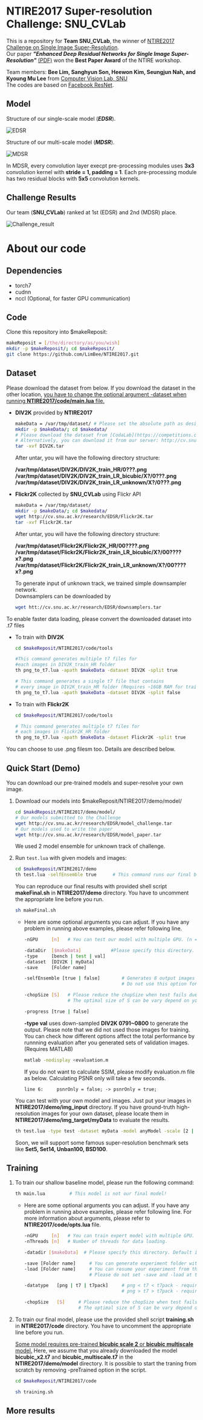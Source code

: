 # NTIRE2017 Super-resolution Challenge: SNU_CVLab

<!--## Introduction-->
This is a repository for **Team SNU_CVLab**,  the winner of [NTIRE2017 Challenge on Single Image Super-Resolution](http://www.vision.ee.ethz.ch/ntire17/). </br>
Our paper ***"Enhanced Deep Residual Networks for Single Image Super-Resolution"*** [(PDF)](http://cv.snu.ac.kr/publication/conf/2017/EDSR_fixed.pdf) won the **Best Paper Award** of the NTIRE workshop.

Team members: **Bee Lim, Sanghyun Son, Heewon Kim, Seungjun Nah, and Kyoung Mu Lee** from [Computer Vision Lab, SNU](http://cv.snu.ac.kr/?page_id=19)</br>
The codes are based on [Facebook ResNet](https://github.com/facebook/fb.resnet.torch). </br>

## Model
Structure of our single-scale model (***EDSR***).

![EDSR](/figs/EDSR.png)

Structure of our multi-scale model (***MDSR***).

![MDSR](/figs/MDSR.png)

In MDSR, every convolution layer execpt pre-processing modules uses **3x3** convolution kernel with **stride = 1, padding =  1**.
Each pre-processing module has two residual blocks with **5x5** convolution kernels.

## Challenge Results

Our team (**SNU_CVLab**) ranked at 1st (EDSR) and 2nd (MDSR) place.

![Challenge_result](/figs/Challenge_result.png)


# About our code
## Dependencies
* torch7
* cudnn
* nccl (Optional, for faster GPU communication)

## Code
Clone this repository into $makeReposit:
```bash
makeReposit = [/the/directory/as/you/wish]
mkdir -p $makeReposit/; cd $makeReposit/
git clone https://github.com/LimBee/NTIRE2017.git
```

## Dataset
Please download the dataset from below. If you download the dataset in the other location, <U>you have to change the optional argument -dataset when running **NTIRE2017/code/main.lua** file.</U>
* **DIV2K** provided by **NTIRE2017**
    ```bash
    makeData = /var/tmp/dataset/ # Please set the absolute path as desired
    mkdir -p $makeData/; cd $makedata/
    # Please download the dataset from [CodaLab](https://competitions.codalab.org/competitions/16303)
    # Alternatively, you can download it from our server: http://cv.snu.ac.kr/research/EDSR/DIV2K.tar
    tar -xvf DIV2K.tar
    ```
    After untar, you will have the following directory structure:

    **/var/tmp/dataset/DIV2K/DIV2K_train_HR/0???.png**<br>
    **/var/tmp/dataset/DIV2K/DIV2K_train_LR_bicubic/X?/0???.png**<br>
    **/var/tmp/dataset/DIV2K/DIV2K_train_LR_unknown/X?/0???.png**<br>

* **Flickr2K** collected by **SNU_CVLab** using Flickr API
    ```bash
    makeData = /var/tmp/dataset/
    mkdir -p $makeData/; cd $makedata/
    wget http://cv.snu.ac.kr/research/EDSR/Flickr2K.tar
    tar -xvf Flickr2K.tar
    ```
    After untar, you will have the following directory structure:

    **/var/tmp/dataset/Flickr2K/Flickr2K_HR/00????.png**<br>
    **/var/tmp/dataset/Flickr2K/Flickr2K_train_LR_bicubic/X?/00????x?.png**<br>
    **/var/tmp/dataset/Flickr2K/Flickr2K_train_LR_unknown/X?/00????x?.png**<br>

    To generate input of unknown track, we trained simple downsampler network. <br>
    Downsamplers can be downloaded by
    ```bash
    wget htt://cv.snu.ac.kr/research/EDSR/downsamplers.tar
    ```

To enable faster data loading, please convert the downloaded dataset into .t7 files
* To train with **DIV2K**
    ```bash
    cd $makeReposit/NTIRE2017/code/tools

    #This command generates multiple t7 files for
    #each images in DIV2K_train_HR folder
    th png_to_t7.lua -apath $makeData -dataset DIV2K -split true

    # This command generates a single t7 file that contains
    # every image in DIV2K_train_HR folder (Requires ~16GB RAM for training)
    th png_to_t7.lua -apath $makeData -dataset DIV2K -split false
    ```
* To train with **Flickr2K**
    ```bash
    cd $makeReposit/NTIRE2017/code/tools

    # This command generates multiple t7 files for
    # each images in Flickr2K_HR folder
    th png_to_t7.lua -apath $makeData -dataset Flickr2K -split true
    ```
You can choose to use .png filesm too. Details are described below.

## Quick Start (Demo)
You can download our pre-trained models and super-resolve your own image.

<!--1. Download our models ([google drive link](https://drive.google.com/open?id=0B3AjYlPQo4LLR1FQOXdWTUhlSm8)) into $makeReposit/NTIRE2017/demo/model/-->
1. Download our models into $makeReposit/NTIRE2017/demo/model/
    ```bash
    cd $makdReposit/NTIRE2017/demo/model/
    # Our models submitted to the Challenge
    wget http://cv.snu.ac.kr/research/EDSR/model_challenge.tar
    # Our models used to write the paper
    wget http://cv.snu.ac.kr/research/EDSR/model_paper.tar
    ```

    We used 2 model ensemble for unknown track of challenge.

2. Run `test.lua` with given models and images:
    
    ```bash
    cd $makeReposit/NTIRE2017/demo
    th test.lua -selfEnsemble true      # This command runs our final bicubic_x2 model
    ```
    You can reproduce our final results with provided shell script **makeFinal.sh** in **NTIRE2017/demo** directory. You have to uncomment the appropriate line before you run.
    ```bash
    sh makeFinal.sh
    ```

    * Here are some optional arguments you can adjust. If you have any problem in running above examples, please refer following line.

        ```bash
        -nGPU     [n]   # You can test our model with multiple GPU. (n = 1, 2, 4)

        -dataDir  [$makeData]           #Please specify this directory. Default is /var/tmp/dataset
        -type     [bench | test | val]
        -dataset  [DIV2K | myData]
        -save     [Folder name]

        -selfEnsemble [true | false]        # Generates 8 output images using single model.
                                            # Do not use this option for unknown downsampling.

        -chopSize [S]   # Please reduce the chopSize when test fails due to GPU memory.
                        # The optimal size of S can be vary depend on your maximum GPU memory.

        -progress [true | false]
        ```

        **-type val** uses down-sampled **DIV2K 0791~0800** to generate the output. Please note that we did not used those images for training. You can check how different options affect the total performance by runnning evaluation after you generated sets of validation images. (Requires MATLAB)

        ```bash
        matlab -nodisplay <evaluation.m
        ```

        If you do not want to calculate SSIM, please modify evaluation.m file as below. Calculating PSNR only will take a few seconds.
        ```
        line 6:     psnrOnly = false; -> psnrOnly = true;
        ```
    You can test with your own model and images. Just put your images in **NTIRE2017/demo/img_input** directory. If you have ground-truth high-resolution images for your own dataset, please locate them in **NTIRE2017/demo/img_target/myData** to evaluate the results.
    
    ```bash
    th test.lua -type test -dataset myData -model anyModel -scale [2 | 3 | 4] -degrade [bicubic | unknown]
    ```

    Soon, we will support some famous super-resolution benchmark sets like **Set5, Set14, Unban100, BSD100**.
    <!---
    This code generates high-resolution images for some famous SR benchmark set (Set 5, Set 14, Urban 100, BSD 100)
    ```bash
    th test.lua -type bench -model anyModel -scale [2 | 3 | 4]
    ```
    We used 0791.png to 0800.png in DIV2K train set for validation, and you can test any model with validation set.
    ```bash
    th test.lua -type val -model anyModel -scale [2 | 3 | 4] -degrade [bicubic | unknown]
    ```
    If you have ground-truth images for the test images, you can evaluate them with MATLAB. (-type [bench | val] automatically place ground-truth high-resolution images into img_target folder.)
    ```bash
    matlab -nodisplay <evaluation.m
    ```
    --->
## Training

1. To train our shallow baseline model, please run the following command:

    ```bash
    th main.lua         # This model is not our final model!
    ```

    * Here are some optional arguments you can adjust. If you have any problem in running above examples, please refer following line. For more information about arguments, please refer to **NTIRE2017/code/opts.lua** file.
        ```bash
        -nGPU     [n]   # You can train expert model with multiple GPU. (Not multiscale model.)
        -nThreads [n]   # Number of threads for data loading.

        -datadir [$makeData]  # Please specify this directory. Default is /var/tmp/dataset

        -save [Folder name]     # You can generate experiment folder with given name.
        -load [Folder name]     # You can resume your experiment from the last checkpoint.
                                # Please do not set -save and -load at the same time.

        -datatype   [png | t7 | t7pack]     # png < t7 < t7pack - requires larger memory
                                            # png > t7 > t7pack - requires faster CPU & Storage

        -chopSize   [S]     # Please reduce the chopSize when test fails due to GPU memory.
                            # The optimal size of S can be vary depend on your maximum GPU memory.
        ```

2. To train our final model, please use the provided shell script **training.sh** in **NTIRE2017/code** directory. You have to uncomment the appropriate line before you run. 

    <U>Some model requires pre-trained **bicubic scale 2** or **bicubic multiscale** model.</U> Here, we assume that you already downloaded the model **bicubic_x2.t7** and **bicubic_multiscale.t7** in the **NTIRE2017/demo/model** directory. It is possible to start the traning from scratch by removing -preTrained option in the script.

    ```bash
    cd $makeReposit/NTIRE2017/code

    sh training.sh
    ```

## More results
<!--Urban100 img034|GT|Bicubic|VDSR|SRResNet|EDSR+|MDSR+
:-----:|:-----:|:-----:|:-----:|:-----:|:-----:|:-----:|:-----:
![](/document/figs/results/Urban100_img034_Full_cut.png)|![](/document/figs/results/Urban100_img034_GT.png)|![](/document/figs/results/Urban100_img034_Bicubic.png)|![](/document/figs/results/Urban100_img034_VDSR.png)|![](/document/figs/results/Urban100_img034_SRResNet_reproduce.png)|![](/document/figs/results/Urban100_img034_Ours_Single.png)|![](/document/figs/results/Urban100_img034_Ours_Multi.png)
PSNR (dB) / SSIM|- / -|21.41 /<br/>0.4810|22.62 /<br/>0.5657|23.14 /<br/>0.5891|23.48 /<br/>0.6048|23.46 /<br/>0.6039

Urban100 img062<br/>(Bicubic)|GT|Bicubic|VDSR|SRResNet|EDSR+|MDSR+
:-----:|:-----:|:-----:|:-----:|:-----:|:-----:|:-----:|:-----:
![](/document/figs/results/Urban100_img062_Full_cut.png)|![](/document/figs/results/Urban100_img062_GT.png)|![](/document/figs/results/Urban100_img062_Bicubic.png)|![](/document/figs/results/Urban100_img062_VDSR.png)|![](/document/figs/results/Urban100_img062_SRResNet_reproduce.png)|![](/document/figs/results/Urban100_img062_Ours_Single.png)|![](/document/figs/results/Urban100_img062_Ours_Multi.png)
PSNR (dB) / SSIM|- / -|19.82 /<br/>0.6471|20.75 /<br/>0.7504|21.70 /<br/>0.8054|22.70 /<br/>0.8537|22.66 /<br/>0.8508

DIV2K 0869<br/>(Bicubic)|GT|Bicubic|VDSR|SRResNet|EDSR+|MDSR+
:-----:|:-----:|:-----:|:-----:|:-----:|:-----:|:-----:|:-----:
![](/document/figs/results/val_0869_Full_cut.png)|![](/document/figs/results/val_0869_GT.png)|![](/document/figs/results/val_0869_Bicubic.png)|![](/document/figs/results/val_0869_VDSR.png)|![](/document/figs/results/val_0869_SRResNet_reproduce.png)|![](/document/figs/results/val_0869_Ours_Single.png)|![](/document/figs/results/val_0869_Ours_Multi.png)
PSNR (dB) / SSIM|- / -|22.66 /<br/>0.8025|23.36 /<br/>0.8365|23.71 /<br/>0.8485|23.89 /<br/>0.8563|23.90 /<br/>0.8558

DIV2K 0791<br/>(Unknown)|GT|Bicubic|EDSR|MDSR
:-----:|:-----:|:-----:|:-----:|:-----:|:-----:|:-----:|:-----:
![](/document/figs/results/val_0791_Full_cut.png)|![](/document/figs/results/val_0791_GT.png)|![](/document/figs/results/val_0791_Bicubic.png)|![](/document/figs/results/val_0791_Ours_Single.png)|![](/document/figs/results/val_0791_Ours_Multi.png)
PSNR (dB) / SSIM|- / -|22.20 /<br/>0.7979|29.05 /<br/>0.9257 |28.96 /<br/>0.9244

DIV2K 0792<br/>(Unknown)|GT|Bicubic|EDSR|MDSR
:-----:|:-----:|:-----:|:-----:|:-----:|:-----:|:-----:|:-----:
![](/document/figs/results/val_0792_Full_cut.png)|![](/document/figs/results/val_0792_GT.png)|![](/document/figs/results/val_0792_Bicubic.png)|![](/document/figs/results/val_0792_Ours_Single.png)|![](/document/figs/results/val_0792_Ours_Multi.png)
PSNR (dB) / SSIM|- / -|21.59 /<br/>0.6846|27.24 /<br/>0.8376|27.14 /<br/>0.8356

DIV2K 0797<br/>(Unknown)|GT|Bicubic|EDSR|MDSR
:-----:|:-----:|:-----:|:-----:|:-----:|:-----:|:-----:|:-----:
![](/document/figs/results/val_0797_Full_cut.png)|![](/document/figs/results/val_0797_GT.png)|![](/document/figs/results/val_0797_Bicubic.png)|![](/document/figs/results/val_0797_Ours_Single.png)|![](/document/figs/results/val_0797_Ours_Multi.png)
PSNR (dB) / SSIM|- / -|19.77 /<br/>0.8937|25.48 /<br/>0.9597|25.38 /<br/>0.9590-->

